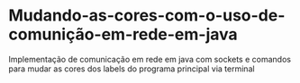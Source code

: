 # Mudando-as-cores-com-o-uso-de-comunição-em-rede-em-java
Implementação de comunicação em rede em java com sockets e comandos para mudar as cores dos labels do programa principal via terminal
